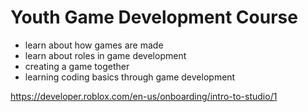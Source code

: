 # Youth Game Development Course

- learn about how games are made
- learn about roles in game development
- creating a game together
- learning coding basics through game development

https://developer.roblox.com/en-us/onboarding/intro-to-studio/1
